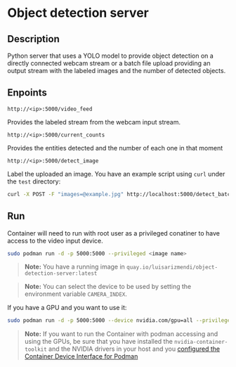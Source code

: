 # Object detection server

## Description

Python server that uses a YOLO model to provide object detection on a directly connected webcam stream or a batch file upload providing an output stream with the labeled images and the number of detected objects.

## Enpoints

`http://<ip>:5000/video_feed`

Provides the labeled stream from the webcam input stream.


`http://<ip>:5000/current_counts`

Provides the entities detected and the number of each one in that moment


`http://<ip>:5000/detect_image`

Label the uploaded an image. You have an example script using `curl` under the `test` directory:

```bash
curl -X POST -F "images=@example.jpg" http://localhost:5000/detect_batch > response.json
```



## Run

Container will need to run with root user as a privileged conatiner to have access to the video input device.

```bash
sudo podman run -d -p 5000:5000 --privileged <image name>
```
> **Note:**
> You have a running image in `quay.io/luisarizmendi/object-detection-server:latest`

> **Note:**
> You can select the device to be used by setting the environment variable `CAMERA_INDEX`.

If you have a GPU and you want to use it:

```bash
sudo podman run -d -p 5000:5000 --device nvidia.com/gpu=all --privileged <image name>
```

> **Note:**
> If you want to run the Container with podman accessing and using the GPUs, be sure that you have installed the `nvidia-container-toolkit` and the NVIDIA drivers in your host and you [configured the Container Device Interface for Podman](https://docs.nvidia.com/datacenter/cloud-native/container-toolkit/latest/cdi-support.html)
